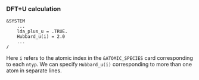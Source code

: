 ### DFT+U calculation 

```
&SYSTEM
    ...
    lda_plus_u = .TRUE.
    Hubbard_u(i) = 2.0
    ...
/
```
Here `i` refers to the atomic index in the `&ATOMIC_SPECIES` card corresponding to each `ntyp`. We can specify `Hubbard_u(i)` corresponding to more than one atom in separate lines. 
